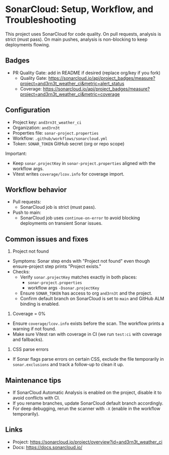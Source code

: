 # SonarCloud: Setup, Workflow, and Troubleshooting

This project uses SonarCloud for code quality. On pull requests, analysis is strict (must pass). On
main pushes, analysis is non-blocking to keep deployments flowing.

## Badges

- PR Quality Gate: add in README if desired (replace org/key if you fork)
  - Quality Gate:
    <https://sonarcloud.io/api/project_badges/measure?project=and3rn3t_weather_ci&metric=alert_status>
  - Coverage:
    <https://sonarcloud.io/api/project_badges/measure?project=and3rn3t_weather_ci&metric=coverage>

## Configuration

- Project key: `and3rn3t_weather_ci`
- Organization: `and3rn3t`
- Properties file: `sonar-project.properties`
- Workflow: `.github/workflows/sonarcloud.yml`
- Token: `SONAR_TOKEN` GitHub secret (org or repo scope)

Important:

- Keep `sonar.projectKey` in `sonar-project.properties` aligned with the workflow args.
- Vitest writes `coverage/lcov.info` for coverage import.

## Workflow behavior

- Pull requests:
  - SonarCloud job is strict (must pass).
- Push to main:
  - SonarCloud job uses `continue-on-error` to avoid blocking deployments on transient Sonar issues.

## Common issues and fixes

1. Project not found

- Symptoms: Sonar step ends with "Project not found" even though ensure-project step prints "Project
  exists."
- Checks:
  - Verify `sonar.projectKey` matches exactly in both places:
    - `sonar-project.properties`
    - workflow args `-Dsonar.projectKey`
  - Ensure `SONAR_TOKEN` has access to org `and3rn3t` and the project.
  - Confirm default branch on SonarCloud is set to `main` and GitHub ALM binding is enabled.

1. Coverage = 0%

- Ensure `coverage/lcov.info` exists before the scan. The workflow prints a warning if not found.
- Make sure Vitest ran with coverage in CI (we run `test:ci` with coverage and fallbacks).

1. CSS parse errors

- If Sonar flags parse errors on certain CSS, exclude the file temporarily in `sonar.exclusions` and
  track a follow-up to clean it up.

## Maintenance tips

- If SonarCloud Automatic Analysis is enabled on the project, disable it to avoid conflicts with CI.
- If you rename branches, update SonarCloud default branch accordingly.
- For deep debugging, rerun the scanner with `-X` (enable in the workflow temporarily).

## Links

- Project: <https://sonarcloud.io/project/overview?id=and3rn3t_weather_ci>
- Docs: <https://docs.sonarcloud.io/>
